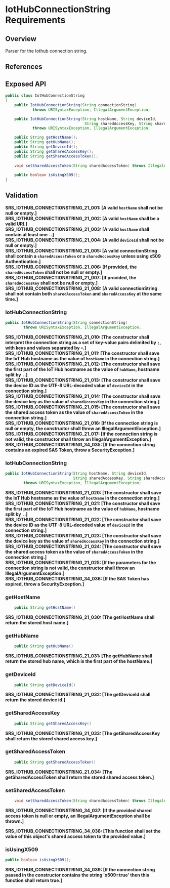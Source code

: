 # IotHubConnectionString Requirements

## Overview

Parser for the Iothub connection string.

## References

## Exposed API

```java
public class IotHubConnectionString
{
    public IotHubConnectionString(String connectionString) 
            throws URISyntaxException, IllegalArgumentException;

    public IotHubConnectionString(String hostName, String deviceId,
                                   String sharedAccessKey, String sharedAccessToken)
            throws URISyntaxException, IllegalArgumentException;

    public String getHostName();
    public String getHubName();
    public String getDeviceId();
    public String getSharedAccessKey();
    public String getSharedAccessToken();
    
    void setSharedAccessToken(String sharedAccessToken) throws IllegalArgumentException;
    
    public boolean isUsingX509();
}
```

## Validation
**SRS_IOTHUB_CONNECTIONSTRING_21_001: [**A valid `hostName` shall not be null or empty.**]**  
**SRS_IOTHUB_CONNECTIONSTRING_21_002: [**A valid `hostName` shall be a valid URI.**]**  
**SRS_IOTHUB_CONNECTIONSTRING_21_003: [**A valid `hostName` shall contain at least one `.`.**]**  
**SRS_IOTHUB_CONNECTIONSTRING_21_004: [**A valid `deviceId` shall not be null or empty.**]**  
**SRS_IOTHUB_CONNECTIONSTRING_21_005: [**A valid connectionString shall contain a `sharedAccessToken` or a `sharedAccessKey` unless using x509 Authentication.**]**  
**SRS_IOTHUB_CONNECTIONSTRING_21_006: [**If provided, the `sharedAccessToken` shall not be null or empty.**]**  
**SRS_IOTHUB_CONNECTIONSTRING_21_007: [**If provided, the `sharedAccessKey` shall not be null or empty.**]**  
**SRS_IOTHUB_CONNECTIONSTRING_21_008: [**A valid connectionString shall not contain both `sharedAccessToken` and `sharedAccessKey` at the same time.**]**  


### IotHubConnectionString
```java
public IotHubConnectionString(String connectionString) 
        throws URISyntaxException, IllegalArgumentException;
```
**SRS_IOTHUB_CONNECTIONSTRING_21_010: [**The constructor shall interpret the connection string as a set of key-value pairs delimited by `;`, with keys and values separated by `=`.**]**  
**SRS_IOTHUB_CONNECTIONSTRING_21_011: [**The constructor shall save the IoT Hub hostname as the value of `hostName` in the connection string.**]**  
**SRS_IOTHUB_CONNECTIONSTRING_21_012: [**The constructor shall save the first part of the IoT Hub hostname as the value of `hubName`, hostname split by `.`.**]**  
**SRS_IOTHUB_CONNECTIONSTRING_21_013: [**The constructor shall save the device ID as the UTF-8 URL-decoded value of `deviceId` in the connection string.**]**  
**SRS_IOTHUB_CONNECTIONSTRING_21_014: [**The constructor shall save the device key as the value of `sharedAccessKey` in the connection string.**]**  
**SRS_IOTHUB_CONNECTIONSTRING_21_015: [**The constructor shall save the shared access token as the value of `sharedAccessToken` in the connection string.**]**  
**SRS_IOTHUB_CONNECTIONSTRING_21_016: [**If the connection string is null or empty, the constructor shall throw an IllegalArgumentException.**]**  
**SRS_IOTHUB_CONNECTIONSTRING_21_017: [**If the connection string is not valid, the constructor shall throw an IllegalArgumentException.**]**  
**SRS_IOTHUB_CONNECTIONSTRING_34_035: [**If the connection string contains an expired SAS Token, throw a SecurityException.**]**


### IotHubConnectionString
```java
public IotHubConnectionString(String hostName, String deviceId, 
                              String sharedAccessKey, String sharedAccessToken) 
        throws URISyntaxException, IllegalArgumentException;
```
**SRS_IOTHUB_CONNECTIONSTRING_21_020: [**The constructor shall save the IoT Hub hostname as the value of `hostName` in the connection string.**]**  
**SRS_IOTHUB_CONNECTIONSTRING_21_021: [**The constructor shall save the first part of the IoT Hub hostname as the value of `hubName`, hostname split by `.`.**]**  
**SRS_IOTHUB_CONNECTIONSTRING_21_022: [**The constructor shall save the device ID as the UTF-8 URL-decoded value of `deviceId` in the connection string.**]**  
**SRS_IOTHUB_CONNECTIONSTRING_21_023: [**The constructor shall save the device key as the value of `sharedAccessKey` in the connection string.**]**  
**SRS_IOTHUB_CONNECTIONSTRING_21_024: [**The constructor shall save the shared access token as the value of `sharedAccessToken` in the connection string.**]**  
**SRS_IOTHUB_CONNECTIONSTRING_21_025: [**If the parameters for the connection string is not valid, the constructor shall throw an IllegalArgumentException.**]**  
**SRS_IOTHUB_CONNECTIONSTRING_34_036: [**If the SAS Token has expired, throw a SecurityException.**]**

### getHostName
```java
    public String getHostName()
```
**SRS_IOTHUB_CONNECTIONSTRING_21_030: [**The getHostName shall return the stored host name.**]**  

### getHubName
```java
    public String getHubName()
```
**SRS_IOTHUB_CONNECTIONSTRING_21_031: [**The getHubName shall return the stored hub name, which is the first part of the hostName.**]**  

### getDeviceId
```java
    public String getDeviceId()
```
**SRS_IOTHUB_CONNECTIONSTRING_21_032: [**The getDeviceId shall return the stored device id.**]**  

### getSharedAccessKey
```java
    public String getSharedAccessKey()
```
**SRS_IOTHUB_CONNECTIONSTRING_21_033: [**The getSharedAccessKey shall return the stored shared access key.**]**  

### getSharedAccessToken
```java
    public String getSharedAccessToken()
```
**SRS_IOTHUB_CONNECTIONSTRING_21_034: [**The getSharedAccessToken shall return the stored shared access token.**]**  


### setSharedAccessToken
```java
    void setSharedAccessToken(String sharedAccessToken) throws IllegalArgumentException;
```

**SRS_IOTHUB_CONNECTIONSTRING_34_037: [**If the provided shared access token is null or empty, an IllegalArgumentException shall be thrown.**]**

**SRS_IOTHUB_CONNECTIONSTRING_34_038: [**This function shall set the value of this object's shared access token to the provided value.**]**

### isUsingX509
```java
public boolean isUsingX509();
```

**SRS_IOTHUB_CONNECTIONSTRING_34_039: [**If the connection string passed in the constructor contains the string 'x509=true' then this function shall return true.**]**
